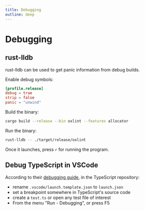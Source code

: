 ```yaml
---
title: Debugging
outline: deep
---
```


# Debugging

## rust-lldb

rust-lldb can be used to get panic information from debug builds.

Enable debug symbols:

```toml Cargo.toml
[profile.release]
debug = true
strip = false
panic = "unwind"
```

Build the binary:

```bash
cargo build --release --bin oxlint --features allocator
```

Run the binary:

```bash
rust-lldb -- ./target/release/oxlint
```

Once it launches, press `r` for running the program.

## Debug TypeScript in VSCode

According to their [debugging guide](https://github.com/microsoft/TypeScript/blob/main/CONTRIBUTING.md#debugging-the-tests), in the TypeScript repository:

- rename `.vscode/launch.template.json` to `launch.json`
- set a breakpoint somewhere in TypeScript's source code
- create a `test.ts` or open any test file of interest
- From the menu "Run - Debugging", or press F5
